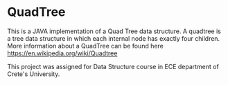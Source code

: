 # QuadTree

This is a JAVA implementation of a Quad Tree data structure. 
A quadtree is a tree data structure in which each internal node has exactly four children. More information about a QuadTree can be found here  https://en.wikipedia.org/wiki/Quadtree


This project was assigned for Data Structure course in ECE department of Crete's University.
